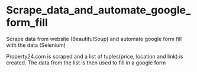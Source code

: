 # Scrape_data_and_automate_google_form_fill
Scrape data from website (BeautifulSoup) and automate google form fill with the data (Selenium)

Property24.com is scraped and a list of tuples(price, location and link) is created.
The data from the list is then used to fill in a google form
